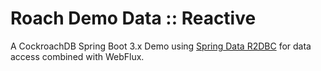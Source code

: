 # Roach Demo Data :: Reactive

A CockroachDB Spring Boot 3.x Demo using [Spring Data R2DBC](https://spring.io/projects/spring-data-r2dbc) 
for data access combined with  WebFlux.


